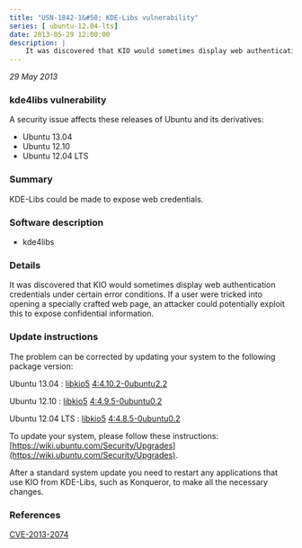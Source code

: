 ```yaml
---
title: "USN-1842-1&#58; KDE-Libs vulnerability"
series: [ ubuntu-12.04-lts]
date: 2013-05-29 12:00:00
description: |
    It was discovered that KIO would sometimes display web authentication credentials under certain error conditions. If a user were tricked into opening a specially crafted web page, an attacker could potentially exploit this to expose confidential information. 
--- 
```

 
 

*29 May 2013*

### kde4libs vulnerability

A security issue affects these releases of Ubuntu and its derivatives:

* Ubuntu 13.04
* Ubuntu 12.10
* Ubuntu 12.04 LTS

### Summary

KDE-Libs could be made to expose web credentials. 

### Software description

* kde4libs 

### Details

It was discovered that KIO would sometimes display web authentication credentials under certain error conditions. If a user were tricked into opening a specially crafted web page, an attacker could potentially exploit this to expose confidential information. 

### Update instructions

The problem can be corrected by updating your system to the following package version:

Ubuntu 13.04
 : [libkio5](https://launchpad.net/ubuntu/+source/kde4libs) <span> [4:4.10.2-0ubuntu2.2](https://launchpad.net/ubuntu/+source/kde4libs/4:4.10.2-0ubuntu2.2) </span> 

Ubuntu 12.10
 : [libkio5](https://launchpad.net/ubuntu/+source/kde4libs) <span> [4:4.9.5-0ubuntu0.2](https://launchpad.net/ubuntu/+source/kde4libs/4:4.9.5-0ubuntu0.2) </span> 

Ubuntu 12.04 LTS
 : [libkio5](https://launchpad.net/ubuntu/+source/kde4libs) <span> [4:4.8.5-0ubuntu0.2](https://launchpad.net/ubuntu/+source/kde4libs/4:4.8.5-0ubuntu0.2) </span> 

To update your system, please follow these instructions: [https://wiki.ubuntu.com/Security/Upgrades](https://wiki.ubuntu.com/Security/Upgrades).

After a standard system update you need to restart any applications that use KIO from KDE-Libs, such as Konqueror, to make all the necessary changes. 

### References

 
 [CVE-2013-2074](http://people.ubuntu.com/~ubuntu-security/cve/CVE-2013-2074)
 

